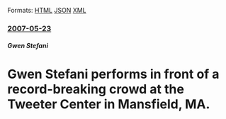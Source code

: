 
Formats: [HTML](/news/2007/05/23/gwen-stefani-performs-in-front-of-a-record-breaking-crowd-at-the-tweeter-center-in-mansfield-ma.html)  [JSON](/news/2007/05/23/gwen-stefani-performs-in-front-of-a-record-breaking-crowd-at-the-tweeter-center-in-mansfield-ma.json)  [XML](/news/2007/05/23/gwen-stefani-performs-in-front-of-a-record-breaking-crowd-at-the-tweeter-center-in-mansfield-ma.xml)  

### [2007-05-23](/news/2007/05/23/index.md)

##### Gwen Stefani
#  Gwen Stefani performs in front of a record-breaking crowd at the Tweeter Center in Mansfield, MA.



